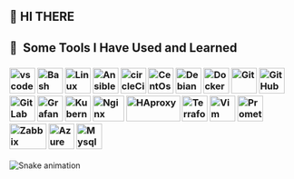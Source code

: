 <h2>👋 HI THERE</h2>
<h2> 🚀 &nbsp;Some Tools I Have Used and Learned</h2>
<h3 align="left">
<img src="https://cdn.jsdelivr.net/gh/devicons/devicon/icons/vscode/vscode-original.svg" alt="vscode" width="45" height="45"/>
<img src="https://cdn.jsdelivr.net/gh/devicons/devicon/icons/bash/bash-original.svg" alt="Bash" width="45" height="45"/>
<img src="https://cdn.jsdelivr.net/gh/devicons/devicon/icons/linux/linux-original.svg" alt="Linux" width="45" height="45"/>         
<img src="https://cdn.jsdelivr.net/gh/devicons/devicon/icons/ansible/ansible-original.svg" alt="Ansible" width="45" height="45"/>
<img src="https://cdn.jsdelivr.net/gh/devicons/devicon/icons/circleci/circleci-plain-wordmark.svg" alt="circleCi" width="45" height="45"/>
<img src="https://cdn.jsdelivr.net/gh/devicons/devicon/icons/centos/centos-original.svg" alt="CentOs" width="45" height="45"/>
<img src="https://cdn.jsdelivr.net/gh/devicons/devicon/icons/ubuntu/ubuntu-plain-wordmark.svg" alt="Debian" width="45" height="45"/>
<img src="https://cdn.jsdelivr.net/gh/devicons/devicon/icons/docker/docker-original.svg" alt="Docker" width="45" height="45"/>
<img src="https://cdn.jsdelivr.net/gh/devicons/devicon/icons/git/git-original.svg" alt="Git" width="45" height="45"/>
<img src="https://cdn.jsdelivr.net/gh/devicons/devicon/icons/github/github-original.svg" alt="GitHub" width="45" height="45"/>
<img src="https://cdn.jsdelivr.net/gh/devicons/devicon/icons/gitlab/gitlab-original.svg" alt="GitLab" width="45" height="45"/>
<img src="https://cdn.jsdelivr.net/gh/devicons/devicon/icons/grafana/grafana-original.svg" alt="Grafana" width="45" height="45"/>
<img src="https://cdn.jsdelivr.net/gh/devicons/devicon/icons/kubernetes/kubernetes-plain.svg" alt="Kubernetes" width="45" height="45"/>
<img src="https://cdn.jsdelivr.net/gh/devicons/devicon/icons/nginx/nginx-original.svg" alt="Nginx" width="55" height="45"/>
<img src="https://www.vectorlogo.zone/logos/haproxy/haproxy-ar21.svg" alt="HAproxy" width="95" height="45"/>
<img src="https://cdn.jsdelivr.net/gh/devicons/devicon/icons/terraform/terraform-original.svg" alt="Terraform" width="45" height="45"/>
<img src="https://cdn.jsdelivr.net/gh/devicons/devicon/icons/vim/vim-original.svg" alt="Vim" width="45" height="45"/>
<img src="https://cdn.jsdelivr.net/gh/devicons/devicon/icons/prometheus/prometheus-original.svg" alt="Prometheus" width="45" height="45"/>
<img src="https://upload.wikimedia.org/wikipedia/commons/6/6f/Zabbix_logo.svg" alt="Zabbix" width="65" height="45"/>
<img src="https://cdn.jsdelivr.net/gh/devicons/devicon/icons/azure/azure-original.svg" alt="Azure" width="45" height="45"/>
<img src="https://cdn.jsdelivr.net/gh/devicons/devicon/icons/mysql/mysql-original-wordmark.svg" alt="Mysql" width="45" height="45"/>        
</h3>

![Snake animation](https://github.com/thepiyushmalhotra/thepiyushmalhotra/blob/output/github-contribution-grid-snake.svg)
